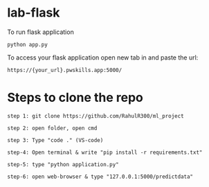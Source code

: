 # lab-flask

<!-- ![image](https://user-images.githubusercontent.com/115451707/196919992-edcfea8b-e3f6-4f35-9398-43be66b5622d.png) -->


To run flask application 

```
python app.py
```


To access your flask application open new tab in and paste the url:
```
https://{your_url}.pwskills.app:5000/
```
# Steps to clone the repo
```
step 1: git clone https://github.com/RahulR300/ml_project

step 2: open folder, open cmd

step 3: Type "code ." (VS-code)

step-4: Open terminal & write "pip install -r requirements.txt"

step-5: type "python application.py"

step-6: open web-browser & type "127.0.0.1:5000/predictdata"
